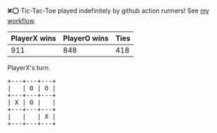 :x::o: Tic-Tac-Toe played indefinitely by github action runners! See [my workflow](.github/workflows/play.yaml).

|PlayerX wins|PlayerO wins|Ties|
|-|-|-|
|911|848|418|

PlayerX's turn.

<pre>
+---+---+---+
|   | O | O |
+---+---+---+
| X | O |   |
+---+---+---+
|   |   | X |
+---+---+---+
</pre>